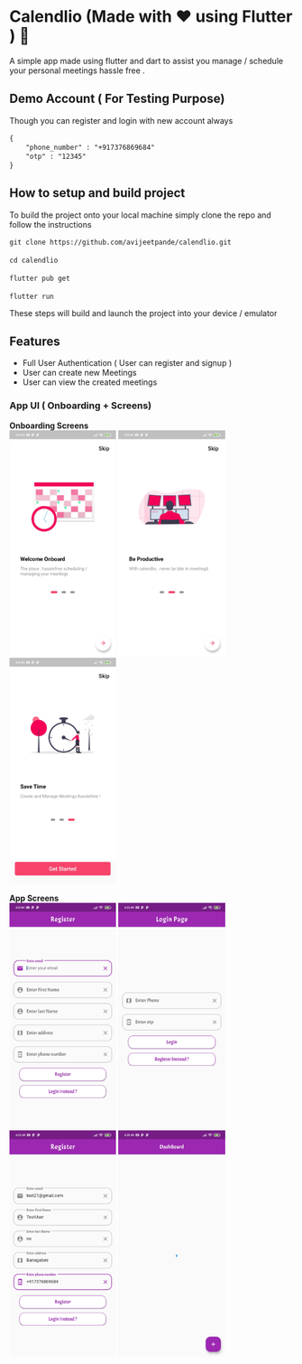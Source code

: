 # Calendlio (Made with ❤ using Flutter ) :tada:
A simple app made using flutter and dart to assist you manage / schedule your personal meetings hassle free .

## Demo Account ( For Testing Purpose)
Though you can register and login with new account always 
```
{
    "phone_number" : "+917376869684"
    "otp" : "12345" 
}
```

## How to setup and build project
To build the project onto your local machine simply clone the repo and follow the instructions
```
git clone https://github.com/avijeetpande/calendlio.git

cd calendlio

flutter pub get

flutter run
```

These steps will build and launch the project into your device / emulator

## Features 
- Full User Authentication ( User can register and signup )
- User can create new Meetings
- User can view the created meetings

### App UI ( Onboarding + Screens)
**Onboarding Screens**<br>
<img src="screenshots/one.jpg" alt="onboarding image" height="400" />
<img src="screenshots/two.jpg" alt="onboarding image" height="400" />
<img src="screenshots/three.jpg" alt="onboarding image" height="400" />

**App Screens**<br>
<img src="screenshots/four.jpg" alt="app screen" height="400" /> 
<img src="screenshots/five.jpg" alt="app screen" height="400" />
<img src="screenshots/six.jpg" alt="app screen" height="400" />
<img src="screenshots/seven.jpg" alt="app screen" height="400" />
